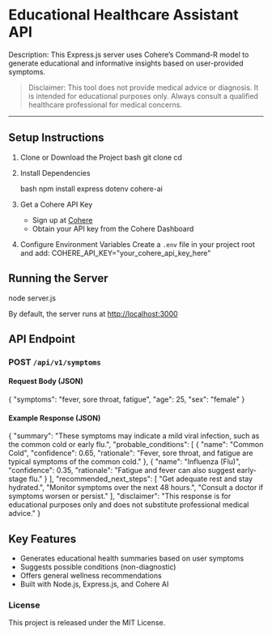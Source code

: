 
#  Educational Healthcare Assistant API  

Description: 
This Express.js server uses Cohere’s Command-R model to generate educational and informative insights based on user-provided symptoms.  

>  Disclaimer: This tool does not provide medical advice or diagnosis. It is intended for educational purposes only. Always consult a qualified healthcare professional for medical concerns.  

---

##  Setup Instructions  

1. Clone or Download the Project
   bash
   git clone <your-repo-url>
   cd <project-directory>

2. Install Dependencies

   bash
   npm install express dotenv cohere-ai
   

3. Get a Cohere API Key

   * Sign up at [Cohere](https://cohere.ai/)
   * Obtain your API key from the Cohere Dashboard

4. Configure Environment Variables
   Create a `.env` file in your project root and add:
   COHERE_API_KEY="your_cohere_api_key_here"

##  Running the Server
node server.js

By default, the server runs at [http://localhost:3000](http://localhost:3000)

##  API Endpoint

### POST `/api/v1/symptoms`

#### Request Body (JSON)
{
  "symptoms": "fever, sore throat, fatigue",
  "age": 25,
  "sex": "female"
}

####  Example Response (JSON)
{
  "summary": "These symptoms may indicate a mild viral infection, such as the common cold or early flu.",
  "probable_conditions": [
    {
      "name": "Common Cold",
      "confidence": 0.65,
      "rationale": "Fever, sore throat, and fatigue are typical symptoms of the common cold."
    },
    {
      "name": "Influenza (Flu)",
      "confidence": 0.35,
      "rationale": "Fatigue and fever can also suggest early-stage flu."
    }
  ],
  "recommended_next_steps": [
    "Get adequate rest and stay hydrated.",
    "Monitor symptoms over the next 48 hours.",
    "Consult a doctor if symptoms worsen or persist."
  ],
  "disclaimer": "This response is for educational purposes only and does not substitute professional medical advice."
}
## Key Features

* Generates educational health summaries based on user symptoms
* Suggests possible conditions (non-diagnostic)
* Offers general wellness recommendations
* Built with Node.js, Express.js, and Cohere AI

  
###  License

This project is released under the MIT License.

